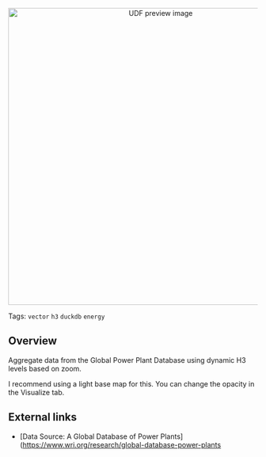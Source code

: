 <!--fused:preview-->
<p align="center"><img src="https://fused-magic.s3.amazonaws.com/thumbnails/preview/iamsdas/udfs_ai/Power_Plants_H3" width="600" alt="UDF preview image"></p>

<!--fused:tags-->
Tags: `vector` `h3` `duckdb` `energy`

<!--fused:readme-->
## Overview

Aggregate data from the Global Power Plant Database using dynamic H3 levels based on zoom.

I recommend using a light base map for this. You can change the opacity in the Visualize tab.


## External links

- [Data Source: A Global Database of Power Plants](https://www.wri.org/research/global-database-power-plants
